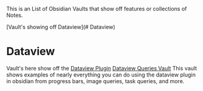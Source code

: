 This is an List of Obsidian Vaults that show off features or collections of Notes.

[Vault's showing off Dataview](# Dataview)

# Dataview 
Vault's here show off the [Dataview Plugin](https://github.com/blacksmithgu/obsidian-dataview)
[Dataview Queries Vault](https://github.com/s-blu/obsidian_dataview_example_vault)
This vault shows examples of nearly everything you can do using the dataview plugin in obsidian from progress bars, image queries, task queries, and more.
